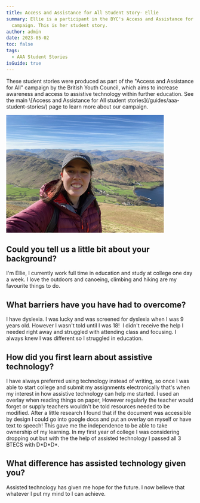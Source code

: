 ```yaml
---
title: Access and Assistance for All Student Story- Ellie
summary: Ellie is a participant in the BYC's Access and Assistance for All
  campaign. This is her student story.
author: admin
date: 2023-05-02
toc: false
tags:
  - AAA Student Stories
isGuide: true
---
```

<div class="callout__info"><span class="callout__icon"></span><span class="callout__text">These student stories were produced as part of the "Access and Assistance for All" campaign by the British Youth Council, which aims to increase awareness and access to assistive technology within further education. See the main \[Access and Assistance for All student stories](/guides/aaa-student-stories/) page to learn more about our campaign.</span></div>

![](src/guideImg/ellie.png)

## Could you tell us a little bit about your background?

I'm Ellie, I currently work full time in education and study at college one day a week. I love the outdoors and canoeing, climbing and hiking are my favourite things to do.

## What barriers have you have had to overcome?

I have dyslexia. I was lucky and was screened for dyslexia when I was 9 years old. However I wasn't told until I was 18!  I didn't receive the help I needed right away and struggled with attending class and focusing. I always knew I was different so I struggled in education.

## How did you first learn about assistive technology?

I have always preferred using technology instead of writing, so once I was able to start college and submit my assignments electronically that's when my interest in how assistive technology can help me started. I used an overlay when reading things on paper, However regularly the teacher would forget or supply teachers wouldn't be told resources needed to be modified. After a little research I found that if the document was accessible by design I could go into google docs and put an overlay on myself or have text to speech! This gave me the independence to be able to take ownership of my learning. In my first year of college I was considering dropping out but with the the help of assisted technology I passed all 3 BTECS with D\*D\*D*.

## What difference has assisted technology given you?

Assisted technology has given me hope for the future. I now believe that whatever I put my mind to I can achieve.